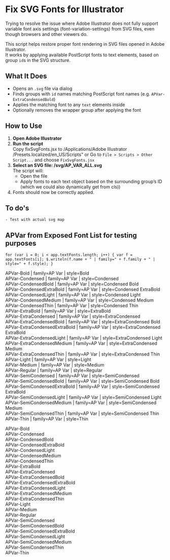 

# Fix SVG Fonts for Illustrator

Trying to resolve the issue where Adobe Illustrator does not fully support variable font axis settings (font-variation-settings) from SVG files, even though browsers and other viewers do.

This script helps restore proper font rendering in SVG files opened in Adobe Illustrator.  
It works by applying available PostScript fonts to text elements, based on group `id`s in the SVG structure.


## What It Does

- Opens an `.svg` file via dialog
- Finds groups with `id` names matching PostScript font names (e.g. `APVar-ExtraCondensedBold`)
- Applies the matching font to any `text` elements inside
- Optionally removes the wrapper group after applying the font

## How to Use

1.  **Open Adobe Illustrator**
2.  **Run the script**  
    Copy fixSvgFonts.jsx to /Applications/Adobe Illustrator <version>/Presets.localized/en_US/Scripts"
    or
    Go to `File > Scripts > Other Script...` and choose `FixSvgFonts.jsx`
3. **Select an SVG file: /svg/AP_VAR_ALL.svg**  
    The script will:
    - Open the file
    - Apply fonts to each text object based on the surrounding group’s ID (which we could also dynamically get from cls))
4.  Fonts should now be correctly applied.


## To do's
    - Test with actual svg map



## APVar from Exposed Font List for testing purposes

`for (var i = 0; i < app.textFonts.length; i++) {
  var f = app.textFonts[i];
  $.writeln(f.name + " | family=" + f.family + " | style=" + f.style);
}`

APVar-Bold | family=AP Var | style=Bold  
APVar-Condensed | family=AP Var | style=Condensed  
APVar-CondensedBold | family=AP Var | style=Condensed Bold  
APVar-CondensedExtraBold | family=AP Var | style=Condensed ExtraBold  
APVar-CondensedLight | family=AP Var | style=Condensed Light  
APVar-CondensedMedium | family=AP Var | style=Condensed Medium  
APVar-CondensedThin | family=AP Var | style=Condensed Thin  
APVar-ExtraBold | family=AP Var | style=ExtraBold  
APVar-ExtraCondensed | family=AP Var | style=ExtraCondensed  
APVar-ExtraCondensedBold | family=AP Var | style=ExtraCondensed Bold  
APVar-ExtraCondensedExtraBold | family=AP Var | style=ExtraCondensed ExtraBold  
APVar-ExtraCondensedLight | family=AP Var | style=ExtraCondensed Light  
APVar-ExtraCondensedMedium | family=AP Var | style=ExtraCondensed Medium  
APVar-ExtraCondensedThin | family=AP Var | style=ExtraCondensed Thin  
APVar-Light | family=AP Var | style=Light  
APVar-Medium | family=AP Var | style=Medium  
APVar-Regular | family=AP Var | style=Regular  
APVar-SemiCondensed | family=AP Var | style=SemiCondensed  
APVar-SemiCondensedBold | family=AP Var | style=SemiCondensed Bold  
APVar-SemiCondensedExtraBold | family=AP Var | style=SemiCondensed ExtraBold  
APVar-SemiCondensedLight | family=AP Var | style=SemiCondensed Light  
APVar-SemiCondensedMedium | family=AP Var | style=SemiCondensed Medium  
APVar-SemiCondensedThin | family=AP Var | style=SemiCondensed Thin  
APVar-Thin | family=AP Var | style=Thin  


APVar-Bold  
APVar-Condensed  
APVar-CondensedBold  
APVar-CondensedExtraBold  
APVar-CondensedLight  
APVar-CondensedMedium  
APVar-CondensedThin  
APVar-ExtraBold  
APVar-ExtraCondensed  
APVar-ExtraCondensedBold  
APVar-ExtraCondensedExtraBold  
APVar-ExtraCondensedLight  
APVar-ExtraCondensedMedium  
APVar-ExtraCondensedThin  
APVar-Light  
APVar-Medium  
APVar-Regular  
APVar-SemiCondensed  
APVar-SemiCondensedBold  
APVar-SemiCondensedExtraBold  
APVar-SemiCondensedLight  
APVar-SemiCondensedMedium  
APVar-SemiCondensedThin  
APVar-Thin  